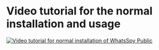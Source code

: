 # Video tutorial for the normal installation and usage

[![Video tutorial for normal installation of WhatsSpy Public](http://img.youtube.com/vi/_Z1VhIo07Xc/0.jpg)](http://www.youtube.com/watch?v=_Z1VhIo07Xc)
